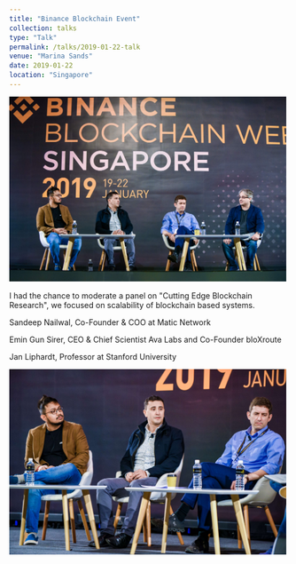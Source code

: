 ```yaml
---
title: "Binance Blockchain Event"
collection: talks
type: "Talk"
permalink: /talks/2019-01-22-talk
venue: "Marina Sands"
date: 2019-01-22
location: "Singapore"
---
```


<img  src="/images/talks/2019-01-22/stage.jpeg" width="500">

I had the chance to moderate a panel on "Cutting Edge Blockchain Research", we focused on scalability of blockchain based systems.

Sandeep Nailwal, Co-Founder & COO at Matic Network

Emin Gun Sirer, CEO & Chief Scientist Ava Labs and Co-Founder bloXroute 

Jan Liphardt, Professor at Stanford University



<img  src="/images/talks/2019-01-22/stage-2.jpeg" width="500">
<!--img  src="/images/talks/2019-01-22/stage-3.jpeg" width="500"-->